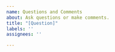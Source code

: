 ```yaml
---
name: Questions and Comments
about: Ask questions or make comments.
title: "[Question]"
labels: ''
assignees: ''

---
```



